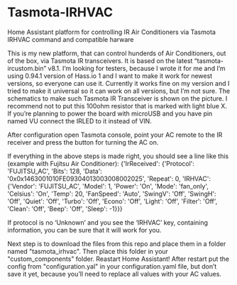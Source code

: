 # Tasmota-IRHVAC
Home Assistant platform for controlling IR Air Conditioners via Tasmota IRHVAC command and compatible harware

This is my new platform, that can control hunderds of Air Conditioners, out of the box, via Tasmota IR transceivers. It is based on the latest “tasmota-ircustom.bin” v8.1. I’m looking for testers, because I wrote it for me and I’m using 0.94.1 version of Hass.io 1 and I want to make it work for newest versions, so everyone can use it. Currently it works fine on my version and I tried to make it universal so it can work on all versions, but I’m not sure.
The schematics to make such Tasmota IR Transceiver is shown on the picture. I recommend not to put this 100ohm resistor that is marked with light blue X. If you’re planning to power the board with microUSB and you have pin named VU connect the IRLED to it instead of VIN.

After configuration open Tasmota console, point your AC remote to the IR receiver and press the button for turning the AC on.

If everything in the above steps is made right, you should see a line like this (example with Fujitsu Air Conditioner):
{'IrReceived': {'Protocol': 'FUJITSU_AC', 'Bits': 128, 'Data': '0x0x1463001010FE09304013003008002025', 'Repeat': 0, 'IRHVAC': {'Vendor': 'FUJITSU_AC', 'Model': 1, 'Power': 'On', 'Mode': 'fan_only', 'Celsius': 'On', 'Temp': 20, 'FanSpeed': 'Auto', 'SwingV': 'Off', 'SwingH': 'Off', 'Quiet': 'Off', 'Turbo': 'Off', 'Econo': 'Off', 'Light': 'Off', 'Filter': 'Off', 'Clean': 'Off', 'Beep': 'Off', 'Sleep': -1}}}

If protocol is no ‘Unknown’ and you see the ‘IRHVAC’ key, containing information, you can be sure that it will work for you.

Next step is to download the files from this repo and place them in a folder named "tasmota_irhvac". Then place this folder in your "custom_components" folder.
Reastart Home Assistant!
After restart put the config from "configuration.yal" in your configuration.yaml file, but don’t save it yet, because you’ll need to replace all values with your AC values.
